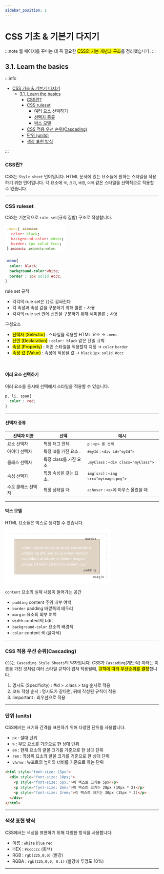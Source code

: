 ```yaml
---
sidebar_position: 1
---
```


# CSS 기초 & 기본기 다지기

:::note
웹 페이지를 꾸미는 데 꼭 필요한 <mark>CSS의 기본 개념과 구조</mark>를 정리했습니다.
:::

## 3.1. Learn the basics
:::info
- [CSS 기초 \& 기본기 다지기](#css-기초--기본기-다지기)
  - [3.1. Learn the basics](#31-learn-the-basics)
    - [CSS란?](#css란)
    - [CSS ruleset](#css-ruleset)
      - [여러 요소 선택하기](#여러-요소-선택하기)
      - [선택자 종류](#선택자-종류)
      - [박스 모델](#박스-모델)
    - [CSS 적용 우선 순위(Cascading)](#css-적용-우선-순위cascading)
    - [단위 (units)](#단위-units)
    - [색상 표현 방식](#색상-표현-방식)

:::

### CSS란?

CSS는 `Style sheet` 언어입니다. HTML 문서에 있는 요소들에 원하는 스타일을 적용하기 위한 언어입니다. 각 요소에 `색`, `크기`, `배경`, `여백` 같은 스타일을 선택적으로 적용할 수 있습니다.

---

### CSS ruleset
CSS는 기본적으로 `rule set`(규칙 집합) 구조로 작성합니다.

![css ruleset](./img/ruleset.png)
```css
.menu{
  color: black;
  background-color:white;
  border : 1px solid #ccc;
}
```
rule set 규칙
- 각각의 rule set은 `{}`로 감싸진다
- 각 속성과 속성 값을 구분하기 위해 콜론 `:` 사용
- 각각의 rule set 안에 선언을 구분하기 위해 세미콜론 `;` 사용

구성요소
- <mark>선택자 (Selector)</mark> : 스타일을 적용할 HTML 요소 → `.menu`
- <mark>선언 (Declaration)</mark> : `color: black` 같은 단일 규칙
- <mark>속성 (Property)</mark> : 어떤 스타일을 적용할지 지정 → `color` `border`
- <mark>속성 값 (Value)</mark> : 속성에 적용될 값 → `black` `1px solid #ccc`
<br/>

#### 여러 요소 선택하기
여러 요소를 동시에 선택해서 스타일을 적용할 수 있습니다.
```css
p, li, span{
  color : red;
}
```

---

#### 선택자 종류
| **선택자 이름** | **선택** | **예시** |
| --- | --- | --- |
| 요소 선택자 | 특정 태그 전체 | `p` : `<p> 를 선택` |
| 아이디 선택자 | 특정 id를 가진 요소 . | `#myId` : `<div id="myId">` |
| 클래스 선택자 | 특정 class를 가진 요소 | `.myClass` : `<div class="myClass">` |
| 속성 선택자 | 특정 속성을 갖는 요소. | `img[src]` : `<img src="myimage.png">` |
| 수도 클래스 선택자 | 특정 상태일 때 | `a:hover` : `<a>`에 마우스 올렸을 때 |

---


#### 박스 모델

HTML 요소들은 박스로 생각할 수 있습니다.

![CSS BOX](./img/cssbox.png)

`content` 요소의 실제 내용이 들어가는 공간

- `padding` content 주위 내부 여백
- `border` padding 바깥쪽의 테두리
- `margin` 요소의 외부 여백
- `width` content의 너비 
- `background-color` 요소의 배경색
- `color` content 색 (글자색)


---
### CSS 적용 우선 순위(Cascading)

`CSS`는 `Cascading Style Sheets`의 약자입니다. CSS가 `Cascading`(계단식) 이라는 이름을 가진 것처럼 여러 스타일 규칙이 겹쳐 적용될때, <mark>규칙에 따라 우선순위를 결정</mark>합니다.

1. 명시도 (Specificity) : #id > .class > tag 순서로 적용
2. 코드 작성 순서 : 명시도가 같다면, 뒤에 작성된 규칙이 적용
3. !important : 최우선으로 적용


---

### 단위 (units)

CSS에서는 크기와 간격을 표현하기 위해 다양한 단위를 사용합니다.
- `px` : 절대 단위
- `%` : 부모 요소를 기준으로 한 상대 단위
- `em` : 현재 요소의 글꼴 크기를 기준으로 한 상대 단위
- `rem` : 최상위 요소의 글꼴 크기를 기준으로 한 상대 단위
- `vh/vw` : 뷰포트의 높이와 너비를 기준으로 하는 단위

```html
<html style="font-size: 15px">
  <div style="font-size: 10px;">
    <p style="font-size: 5px;">이 텍스트 크기는 5px</p>
    <p style="font-size: 2em;">이 텍스트 크기는 20px (10px * 2)</p>
    <p style="font-size: 2rem;">이 텍스트 크기는 30px (15px * 2)</p>
  </div>
</html>

```

---

### 색상 표현 방식

CSS에서는 색상을 표현하기 위해 다양한 방식을 사용합니다.

- 이름 : `white` `blue` `red`
- HEX : `#cccccc` (회색)
- RGB : `rgb(225,0,0)` (빨강)
- RGBA : `rgb(225,0,0, 0.1)` (빨강에 투명도 10%)

---
